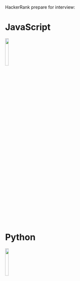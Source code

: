 HackerRank prepare for interview:
<div>
<h1>JavaScript</h1>
  <img style="width: 15%;height:15%;" src="https://upload.wikimedia.org/wikipedia/commons/6/6a/JavaScript-logo.png"> 
</div>
<div>
<h1>Python</h1>
    <img style=width:15%;height:15%  src="https://upload.wikimedia.org/wikipedia/commons/thumb/c/c3/Python-logo-notext.svg/1869px-Python-logo-notext.svg.png">
</div>


 
